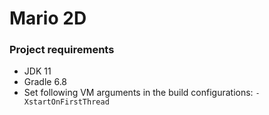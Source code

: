 # Mario 2D

### Project requirements
- JDK 11
- Gradle 6.8
- Set following VM arguments in the build configurations: `-XstartOnFirstThread` 